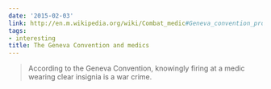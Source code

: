 ```yaml
---
date: '2015-02-03'
link: http://en.m.wikipedia.org/wiki/Combat_medic#Geneva_convention_protection
tags:
- interesting
title: The Geneva Convention and medics
---
```


>According to the Geneva Convention, knowingly firing at a medic wearing clear insignia is a war crime.
